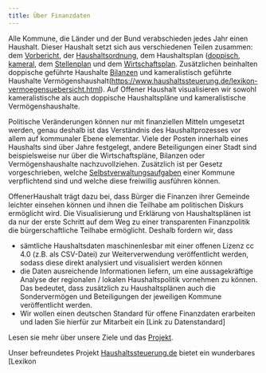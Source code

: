 ```yaml
---
title: Über Finanzdaten
---
```


Alle Kommune, die Länder und der Bund verabschieden jedes Jahr einen Haushalt. Dieser Haushalt setzt sich aus verschiedenen Teilen zusammen: dem [Vorbericht](https://www.haushaltssteuerung.de/lexikon-vorbericht.html), der [Haushaltsordnung](https://www.haushaltssteuerung.de/lexikon-gemeindehaushaltsverordnung-gemhvo.html), dem Haushaltsplan ([doppisch](https://www.haushaltssteuerung.de/lexikon-haushaltsplan-doppisch.html), [kameral](https://www.haushaltssteuerung.de/lexikon-haushaltsplan-kameral.html), dem [Stellenplan](https://www.haushaltssteuerung.de/lexikon-stellenplan.html) und dem [Wirtschaftsplan](https://www.haushaltssteuerung.de/lexikon-wirtschaftsplan.html). Zusätzlichen beinhalten doppische geführte Haushalte [Bilanzen](https://www.haushaltssteuerung.de/lexikon-bilanz.html) und kameralistisch geführte Haushalte Vermögenshaushalt(https://www.haushaltssteuerung.de/lexikon-vermoegensuebersicht.html). Auf Offener Haushalt visualisieren wir sowohl kameralistische als auch doppische Haushaltspläne und kameralistische Vermögenshaushalte. 

Politische Veränderungen können nur mit finanziellen Mitteln umgesetzt werden, genau deshalb ist das Verständnis des Haushaltprozesses vor allem auf kommunaler Ebene elementar. Viele der Posten innerhalb eines Haushalts sind über Jahre festgelegt, andere Beteiligungen einer Stadt sind beispielsweise nur über die Wirtschaftspläne, Bilanzen oder Vermögenshaushalte nachzuvollziehen. 
Zusätzlich ist per Gesetz vorgeschrieben, welche [Selbstverwaltungsaufgaben](https://de.wikipedia.org/wiki/Kommunale_Aufgabenstruktur) einer Kommune verpflichtend sind und welche diese freiwillig ausführen können.    

OffenerHaushalt trägt dazu bei, dass Bürger die Finanzen ihrer Gemeinde leichter einsehen können und ihnen die Teilhabe am politischen Diskurs ermöglicht wird. Die Visualisierung und Erklärung von Haushaltsplänen ist da nur der erste Schritt auf dem Weg zu einer transparenten Finanzpolitik die bürgerschaftliche Teilhabe ermöglicht. Deshalb fordern wir, dass  
  
* sämtliche Haushaltsdaten maschinenlesbar mit einer offenen Lizenz cc 4.0 (z.B. als CSV-Datei) zur Weiterverwendung veröffentlicht werden, sodass diese direkt analysiert und visualisiert werden können  
* die Daten  ausreichende Informationen liefern, um eine aussagekräftige Analyse der regionalen / lokalen Haushaltspolitik vornehmen zu können. Das bedeutet, dass zusätzlich zu Haushaltsplänen auch die Sondervermögen und Beteiligungen der jeweiligen Kommune veröffentlicht werden.  
* Wir wollen einen deutschen Standard für offene Finanzdaten erarbeiten und laden Sie hierfür zur Mitarbeit ein [Link zu Datenstandard]

Lesen sie mehr über unsere Ziele und das [Projekt](http://beta.offenerhaushalt.de/page/ueber_das_projekt.html). 

Unser befreundetes Projekt [Haushaltssteuerung.de](https://www.haushaltssteuerung.de/) bietet ein wunderbares [Lexikon 




